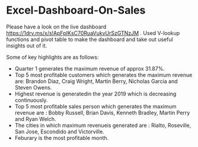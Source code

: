 # Excel-Dashboard-On-Sales
Please have a look on the live dashboard https://1drv.ms/x/s!ApFpIKsC70RuaVukvUrSzGTNzJM .
Used V-lookup functions and pivot table to make the dashboard and take out useful insights out of it.

Some of key highlights are as follows:
* Quarter 1 generates the maximum revenue of approx 31.87%.
* Top 5 most profitable customers which generates the maximum revenue are: Brandon Diaz, Craig Wright, Martin Berry, Nicholas Garcia and Steven Owens.
* Highest revenue is generatedin the year 2019 which is decreasing continuously.
* Top 5 most profitable sales person which generates the maximum revenue are : Bobby Russell, Brian Davis, Kenneth Bradley, Martin Perry and Ryan Welch.
* The cities in which maximum revenueis generated are : Rialto, Roseville, San Jose, Escondido and Victorville.
* Feburary is the most profitable month.



